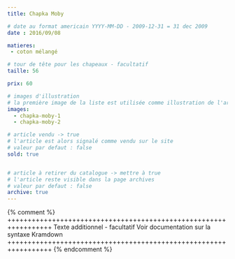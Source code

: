 ```yaml
---
title: Chapka Moby

# date au format americain YYYY-MM-DD - 2009-12-31 = 31 dec 2009
date : 2016/09/08

matieres:
 - coton mélangé

# tour de tête pour les chapeaux - facultatif
taille: 56

prix: 60

# images d'illustration
# la première image de la liste est utilisée comme illustration de l'article dans les pages de listing.
images:
  - chapka-moby-1
  - chapka-moby-2

# article vendu -> true
# l'article est alors signalé comme vendu sur le site
# valeur par defaut : false
sold: true


# article à retirer du catalogue -> mettre à true
# l'article reste visible dans la page archives
# valeur par defaut : false
archive: true
---
```

{% comment %} +++++++++++++++++++++++++++++++++++++++++++++++++++++++++++++++++
              Texte additionnel - facultatif
              Voir documentation sur la syntaxe Kramdown
+++++++++++++++++++++++++++++++++++++++++++++++++++++++++++++++++ {% endcomment %}

